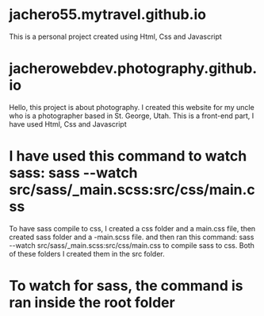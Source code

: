 # jachero55.mytravel.github.io
This is a personal project created using Html, Css and Javascript

# jacherowebdev.photography.github.io
Hello, this project is about photography. I created this website for my uncle who is a photographer based in St. George, Utah. This is a front-end part, I have used Html, Css and Javascript

# I have used this command to watch sass: sass --watch src/sass/_main.scss:src/css/main.css
To have sass compile to css, I created a css folder and a main.css file, then created sass folder and a -main.scss file. and then ran this command: sass --watch src/sass/_main.scss:src/css/main.css to compile sass to css. Both of these folders I created them in the src folder.
# To watch for sass, the command is ran inside the root folder
